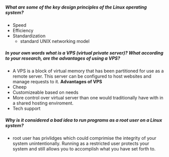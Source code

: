 ##### What are some of the key design principles of the Linux operating system?
* Speed
* Efficiency
* Standardization
    * standard UNIX networking model 
##### In your own words what is a VPS (virtual private server)? What according to your research, are the advantages of using a VPS?
* A VPS is a block of virtual memory that has been partitioned for use as a remote server. This server can be configured to host websites and manage requests to it. 
**Advantages of VPS**
* Cheep
* Customizeable based on needs
* More control over virtual server than one would traditionally have with in a shared hosting enviroment.
* Tech support

##### Why is it considered a bad idea to run programs as a root user on a Linux system?
* root user has privlidges which could comprimise the integrity of your system unintentionally. Running as a restricted user protects your system and still allows you to accomplish what you have set forth to. 